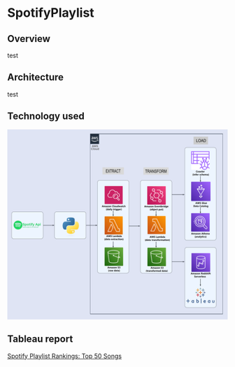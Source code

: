 # SpotifyPlaylist

## Overview
test

## Architecture
test

## Technology used
<img src="Spotify-Architecture.png">

## Tableau report
[Spotify Playlist Rankings: Top 50 Songs](https://public.tableau.com/app/profile/stanley.goh/viz/Spotify_Workbook_17004225392950/Dashboard1)


